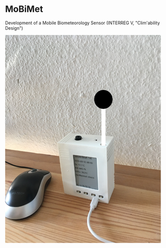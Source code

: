 # MoBiMet
Development of a Mobile Biometeorology Sensor (INTERREG V, "Clim'ability Design")

![](MoBiMet-Test.jpg)
